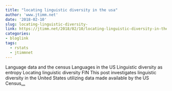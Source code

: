 ```yaml
---
title: "locating linguistic diversity in the usa"
author: 'www.jtimm.net'
date: '2018-02-10'
slug: locating-linguistic-diversity-
link: https://jtimm.net/2018/02/10/locating-linguistic-diversity-in-the-usa/
categories:
- bloglink
tags:
  - rstats
  - jtimmnet
---
```


Language data and the census Languages in the US Linguistic diversity as entropy Locating linguistic diversity FIN This post investigates linguistic diversity in the United States utilizing data made available by the US Census[... <i class="fas fa-external-link-alt"></i>](https://jtimm.net/2018/02/10/locating-linguistic-diversity-in-the-usa/)

